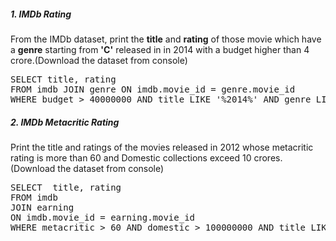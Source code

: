 ##### 1. IMDb Rating
From the IMDb dataset, print the **title** and **rating** of those movie which have a **genre** starting from **'C'** released in in 2014 with a budget higher than 4 crore.(Download the dataset from console)

<pre>
SELECT title, rating
FROM imdb JOIN genre ON imdb.movie_id = genre.movie_id
WHERE budget > 40000000 AND title LIKE '%2014%' AND genre LIKE 'C%';
</pre>

##### 2. IMDb Metacritic Rating
Print the title and ratings of the movies released in 2012 whose metacritic rating is more than 60 and Domestic collections exceed 10 crores.(Download the dataset from console)
<pre>
SELECT  title, rating
FROM imdb
JOIN earning
ON imdb.movie_id = earning.movie_id
WHERE metacritic > 60 AND domestic > 100000000 AND title LIKE '%2012%';
</pre>
